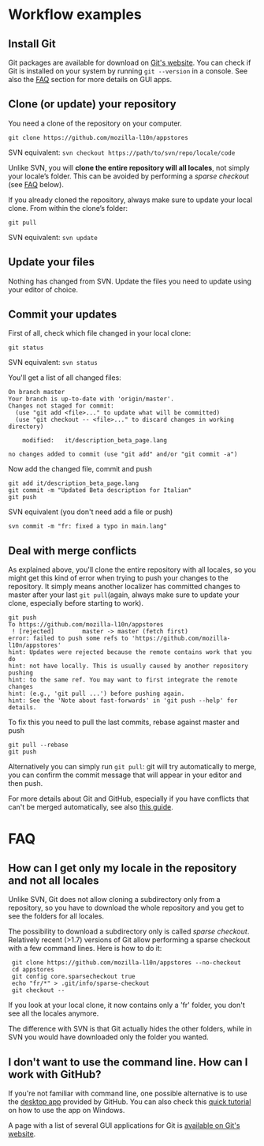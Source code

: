 # Workflow examples

## Install Git
Git packages are available for download on [Git's website](https://git-scm.com/downloads). You can check if Git is installed on your system by running ```git --version``` in a console. See also the [FAQ](#i-dont-want-to-use-the-command-line-how-can-i-work-with-github) section for more details on GUI apps.

## Clone (or update) your repository
You need a clone of the repository on your computer.
```
git clone https://github.com/mozilla-l10n/appstores
```
SVN equivalent: `svn checkout https://path/to/svn/repo/locale/code`

Unlike SVN, you will **clone the entire repository will all locales**, not simply your locale’s folder. This can be avoided by performing a *sparse checkout* (see [FAQ](#how-can-i-get-only-my-locale-in-the-repository-and-not-all-locales) below).

If you already cloned the repository, always make sure to update your local clone. From within the clone’s folder:
```
git pull
```
SVN equivalent: `svn update`

## Update your files
Nothing has changed from SVN. Update the files you need to update using your editor of choice.

## Commit your updates
First of all, check which file changed in your local clone:
```
git status
```
SVN equivalent: `svn status`

You'll get a list of all changed files:

```
On branch master
Your branch is up-to-date with 'origin/master'.
Changes not staged for commit:
  (use "git add <file>..." to update what will be committed)
  (use "git checkout -- <file>..." to discard changes in working directory)

    modified:   it/description_beta_page.lang

no changes added to commit (use "git add" and/or "git commit -a")
```

Now add the changed file, commit and push

```
git add it/description_beta_page.lang
git commit -m "Updated Beta description for Italian"
git push
```

SVN equivalent (you don't need add a file or push)
```
svn commit -m "fr: fixed a typo in main.lang"
```

## Deal with merge conflicts
As explained above, you'll clone the entire repository with all locales, so you might get this kind of error when trying to push your changes to the repository. It simply means another localizer has committed changes to master after your last `git pull`(again, always make sure to update your clone, especially before starting to work).
```
git push
To https://github.com/mozilla-l10n/appstores
 ! [rejected]        master -> master (fetch first)
error: failed to push some refs to 'https://github.com/mozilla-l10n/appstores'
hint: Updates were rejected because the remote contains work that you do
hint: not have locally. This is usually caused by another repository pushing
hint: to the same ref. You may want to first integrate the remote changes
hint: (e.g., 'git pull ...') before pushing again.
hint: See the 'Note about fast-forwards' in 'git push --help' for details.
```

To fix this you need to pull the last commits, rebase against master and push
```
git pull --rebase
git push
```

Alternatively you can simply run `git pull`: git will try automatically to merge, you can confirm the commit message that will appear in your editor and then push.

For more details about Git and GitHub, especially if you have conflicts that can't be merged automatically, see also [this guide](http://flod.org/github/).

# FAQ
## How can I get only my locale in the repository and not all locales
Unlike SVN, Git does not allow cloning a subdirectory only from a repository, so you have to download the whole repository and you get to see the folders for all locales.

The possibility to download a subdirectory only is called *sparse checkout*. Relatively recent (>1.7) versions of Git allow performing a sparse checkout with a few command lines. Here is how to do it:
```
 git clone https://github.com/mozilla-l10n/appstores --no-checkout
 cd appstores
 git config core.sparsecheckout true
 echo "fr/*" > .git/info/sparse-checkout
 git checkout --
 ```
If you look at your local clone, it now contains only a 'fr' folder, you don't see all the locales anymore.

The difference with SVN is that Git actually hides the other folders, while in SVN you would have downloaded only the folder you wanted.

## I don't want to use the command line. How can I work with GitHub?
If you're not familiar with command line, one possible alternative is to use the [desktop app](https://desktop.github.com) provided by GitHub. You can also check this [quick tutorial](github_desktop.md) on how to use the app on Windows.

A page with a list of several GUI applications for Git is [available on Git's website](https://git-scm.com/downloads/guis).
